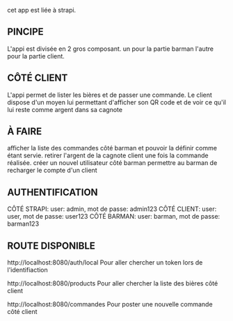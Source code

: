 cet app est liée à strapi.

## PINCIPE

L'appi est divisée en 2 gros composant. un pour la partie barman l'autre pour la partie client.

## CÔTÉ CLIENT

L'appi permet de lister les bières et de passer une commande.
Le client dispose d'un moyen lui permettant d'afficher son QR code et de voir ce qu'il lui reste comme argent dans sa cagnote

## À FAIRE

afficher la liste des commandes côté barman et pouvoir la définir comme étant servie.
retirer l'argent de la cagnote client une fois la commande réalisée.
créer un nouvel utilisateur côté barman
permettre au barman de recharger le compte d'un client

## AUTHENTIFICATION

CÔTÉ STRAPI: user: admin, mot de passe: admin123
CÔTÉ CLIENT: user: user, mot de passe: user123
CÔTÉ BARMAN: user: barman, mot de passe: barman123

## ROUTE DISPONIBLE

http://localhost:8080/auth/local
Pour aller chercher un token lors de l'identifiaction

http://localhost:8080/products
Pour aller chercher la liste des bières côté client

http://localhost:8080/commandes
Pour poster une nouvelle commande côté client
